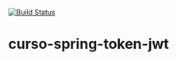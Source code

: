 [![Build Status](https://travis-ci.org/sombra255/curso-spring-token-jwt.svg?branch=master)](https://travis-ci.org/sombra255/curso-spring-token-jwt)

# curso-spring-token-jwt